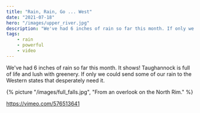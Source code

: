 ```yaml
---
title: "Rain, Rain, Go ... West"
date: "2021-07-18"
hero: "/images/upper_river.jpg"
description: "We've had 6 inches of rain so far this month. If only we could send some of our rain to the Western states that desperately need it."
tags:
    - rain
    - powerful
    - video
---
```


We've had 6 inches of rain so far this month. It shows! Taughannock is full of life and lush with greenery. If only we could send some of our rain to the Western states that desperately need it.

{% picture "/images/full_falls.jpg", "From an overlook on the North Rim." %}

https://vimeo.com/576513641
